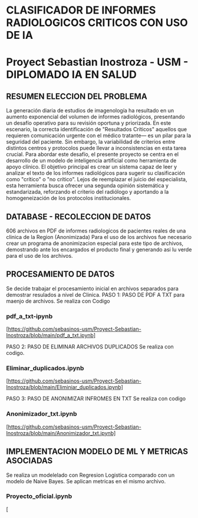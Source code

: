 # CLASIFICADOR DE INFORMES RADIOLOGICOS CRITICOS CON USO DE IA
# Proyect Sebastian Inostroza - USM - DIPLOMADO IA EN SALUD

## RESUMEN ELECCION DEL PROBLEMA ##
La generación diaria de estudios de imagenología ha resultado en un aumento exponencial del volumen de informes radiológicos, presentando un desafío operativo para su revisión oportuna y priorizada. En este escenario, la correcta identificación de 
"Resultados Críticos" aquellos que requieren comunicación urgente con el médico tratante— es un pilar para la seguridad del paciente. Sin embargo, la variabilidad de criterios entre distintos centros y protocolos puede llevar a inconsistencias en esta tarea crucial.
Para abordar este desafío, el presente proyecto se centra en el desarrollo de un modelo de inteligencia artificial como herramienta de apoyo clínico. El objetivo principal es crear un sistema capaz de leer y analizar el texto de los informes radiológicos para sugerir su clasificación como "crítico" o "no crítico". Lejos de reemplazar el juicio del especialista, esta herramienta busca ofrecer una segunda opinión sistemática y estandarizada, reforzando el criterio del radiólogo y aportando a la homogeneización de los protocolos institucionales.


## DATABASE - RECOLECCION DE DATOS
606 archivos en PDF de informes radiologicos de pacientes reales de una clinica de la Region (Anonimizada)
Para el uso de los archivos fue necesario crear un programa de anonimizacion especial para este tipo de archivos, demostrando ante los encargados el producto final y generando asi lu verde para el uso de los archivos.

## PROCESAMIENTO DE DATOS
Se decide trabajar el procesamiento inicial en archivos separados para demostrar resulados a nivel de Clinica.
PASO 1:
PASO DE PDF A TXT para maenjo de archivos. Se realiza con Codigo 
### pdf_a_txt-ipynb
[https://github.com/sebasinos-usm/Proyect-Sebastian-Inostroza/blob/main/pdf_a_txt.ipynb]

PASO 2:
PASO DE ELIMINAR ARCHIVOS DUPLICADOS
Se realiza con codigo.
### Eliminar_duplicados.ipynb
[https://github.com/sebasinos-usm/Proyect-Sebastian-Inostroza/blob/main/Eliminiar_duplicados.ipynb]

PASO 3:
PASO DE ANONIMIZAR INFROMES EN TXT
Se realiza con codigo
### Anonimizador_txt.ipynb
[https://github.com/sebasinos-usm/Proyect-Sebastian-Inostroza/blob/main/Anonimizador_txt.ipynb]

## IMPLEMENTACION MODELO DE ML Y METRICAS ASOCIADAS
Se realiza un modelelado con Regresion Logistica comparado con un modelo de Naive Bayes. 
Se aplican metricas en el mismo archivo.
### Proyecto_oficial.ipynb
[
